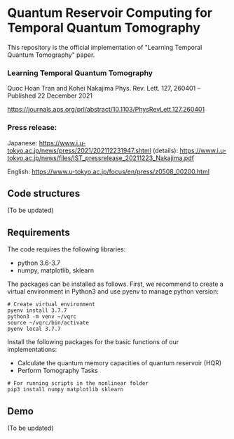 # Quantum Reservoir Computing for Temporal Quantum Tomography

This repository is the official implementation of "Learning Temporal Quantum Tomography" paper. 

### Learning Temporal Quantum Tomography
Quoc Hoan Tran and Kohei Nakajima
Phys. Rev. Lett. 127, 260401 – Published 22 December 2021

https://journals.aps.org/prl/abstract/10.1103/PhysRevLett.127.260401

### Press release:
Japanese: https://www.i.u-tokyo.ac.jp/news/press/2021/202112231947.shtml
(details): https://www.i.u-tokyo.ac.jp/news/files/IST_pressrelease_20211223_Nakajima.pdf

English: https://www.u-tokyo.ac.jp/focus/en/press/z0508_00200.html


## Code structures
(To be updated)

## Requirements
The code requires the following libraries:
- python 3.6-3.7
- numpy, matplotlib, sklearn

The packages can be installed as follows. First, we recommend to create a virtual environment in Python3 and use pyenv to manage python version:

```create virtual env
# Create virtual environment
pyenv install 3.7.7
python3 -m venv ~/vqrc 
source ~/vqrc/bin/activate
pyenv local 3.7.7
```

Install the following packages for the basic functions of our implementations:
- Calculate the quantum memory capacities of quantum reservoir (HQR)
- Perform Tomography Tasks

```
# For running scripts in the nonlinear folder
pip3 install numpy matplotlib sklearn 
```

## Demo
(To be updated)
